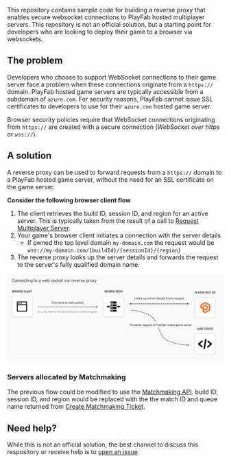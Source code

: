 This repository contains sample code for building a reverse proxy that enables secure websocket connections to PlayFab hosted multiplayer servers. This repository is not an official solution, but a starting point for developers who are looking to deploy their game to a browser via websockets.

## The problem
Developers who choose to support WebSocket connections to their game server face a problem when these connections originate from a `https://` domain. PlayFab hosted game servers are typically accessible from a subdomain of `azure.com`. For security reasons, PlayFab cannot issue SSL certificates to developers to use for their `azure.com` hosted game server.

Browser security policies require that WebSocket connections originating from `https://` are created with a secure connection (_WebSocket over https_ or `wss://`).

## A solution
A reverse proxy can be used to forward requests from a `https://` domain to a PlayFab hosted game server, without the need for an SSL certificate on the game server.

**Consider the following browser client flow**
1. The client retrieves the build ID, session ID, and region for an active server. This is typically taken from the result of a call to [Request Multiplayer Server](https://docs.microsoft.com/en-us/rest/api/playfab/multiplayer/multiplayer-server/request-multiplayer-server?view=playfab-rest).
1. Your game's browser client initiates a connection with the server details
    - If owned the top level domain `my-domain.com` the request would be `wss://my-domain.com/{buildId}/{sessionId}/{region}`
2. The reverse proxy looks up the server details and forwards the request to the server's fully qualified domain name.

![Connecting to a match diagram](ConnectToReverseProxyDiagram.png "Connecting to a match diagram")

### Servers allocated by Matchmaking
The previous flow could be modified to use the [Matchmaking API](https://docs.microsoft.com/en-us/rest/api/playfab/matchmaking/matchmaking-service/matchmaking-service). build ID, session ID, and region would be replaced with the the match ID and queue name returned from [Create Matchmaking Ticket](https://docs.microsoft.com/en-us/rest/api/playfab/multiplayer/matchmaking/create-matchmaking-ticket?view=playfab-rest).

## Need help?
While this is not an official solution, the best channel to discuss this respository or receive help is to [open an issue](https://github.com/PlayFab/MultiplayerServerSecureWebsocket/issues/new/choose).
